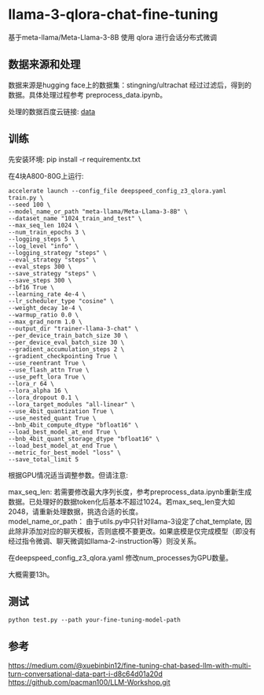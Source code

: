 # llama-3-qlora-chat-fine-tuning

基于meta-llama/Meta-Llama-3-8B 使用 qlora 进行会话分布式微调

## 数据来源和处理

数据来源是hugging face上的数据集：stingning/ultrachat
经过过滤后，得到的数据。具体处理过程参考 preprocess_data.ipynb。

处理的数据百度云链接:    [data](https://pan.baidu.com/s/15fESwenH6N9ICUTtKlMoFQ?pwd=744w)   

## 训练

先安装环境:
pip install -r requirementx.txt

在4块A800-80G上运行:

```
accelerate launch --config_file deepspeed_config_z3_qlora.yaml  train.py \
--seed 100 \
--model_name_or_path "meta-llama/Meta-Llama-3-8B" \
--dataset_name "1024_train_and_test" \
--max_seq_len 1024 \
--num_train_epochs 3 \
--logging_steps 5 \
--log_level "info" \
--logging_strategy "steps" \
--eval_strategy "steps" \
--eval_steps 300 \
--save_strategy "steps" \
--save_steps 300 \
--bf16 True \
--learning_rate 4e-4 \
--lr_scheduler_type "cosine" \
--weight_decay 1e-4 \
--warmup_ratio 0.0 \
--max_grad_norm 1.0 \
--output_dir "trainer-llama-3-chat" \
--per_device_train_batch_size 30 \
--per_device_eval_batch_size 30 \
--gradient_accumulation_steps 2 \
--gradient_checkpointing True \
--use_reentrant True \
--use_flash_attn True \
--use_peft_lora True \
--lora_r 64 \
--lora_alpha 16 \
--lora_dropout 0.1 \
--lora_target_modules "all-linear" \
--use_4bit_quantization True \
--use_nested_quant True \
--bnb_4bit_compute_dtype "bfloat16" \
--load_best_model_at_end True \
--bnb_4bit_quant_storage_dtype "bfloat16" \
--load_best_model_at_end True \
--metric_for_best_model "loss" \
--save_total_limit 5
```

根据GPU情况适当调整参数。但请注意:   

max_seq_len: 若需要修改最大序列长度，参考preprocess_data.ipynb重新生成数据。已处理好的数据token化后基本不超过1024。若max_seq_len变大如2048，请重新处理数据，挑选合适的长度。   
model_name_or_path： 由于utils.py中只针对llama-3设定了chat_template, 因此除非添加对应的聊天模板，否则底模不要更改。如果底模是仅完成模型（即没有经过指令微调、聊天微调如llama-2-instruction等）则没关系。

在deepspeed_config_z3_qlora.yaml 修改num_processes为GPU数量。   

大概需要13h。 

## 测试

```
python test.py --path your-fine-tuning-model-path
```

## 参考

https://medium.com/@xuebinbin12/fine-tuning-chat-based-llm-with-multi-turn-conversational-data-part-i-d8c64d01a20d   
https://github.com/pacman100/LLM-Workshop.git
